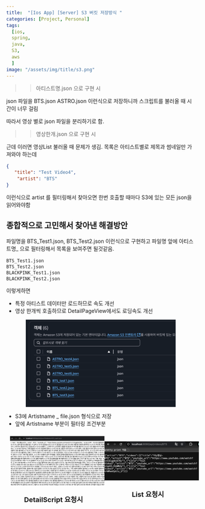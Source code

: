 ```yaml
---
title:  "[Ios App] [Server] S3 버킷 저장방식 "
categories: [Project, Personal]
tags:
  [ios,
  spring,
  java,
  S3,
  aws
  ] 
image: "/assets/img/title/s3.png"
---
```


>> 아티스트명.json 으로 구현 시

json 파일을 BTS.json ASTRO.json 이런식으로 저장하니까 스크립트를 불러올 때 시간이 너무 걸림

따라서 영상 별로 json 파일을 분리하기로 함.

>> 영상한개.json 으로 구현 시

근데 이러면 영상List 불러올 때 문제가 생김.
목록은 아티스트별로 제목과 썸네일만 가져와야 하는데

```json
{
   "title": "Test Video4",
    "artist": "BTS"
}
```
이런식으로 artist 를 필터링해서 찾아오면 한번 호출할 때마다 S3에 있는 모든 json을 읽어와야함

## 종합적으로 고민해서 찾아낸 해결방안 

파일명을 BTS_Test1.json, BTS_Test2.json 이런식으로 구현하고 파일명 앞에 아티스트명_ 으로 필터링해서 목록을 보여주면 될것같음.

```
BTS_Test1.json
BTS_Test2.json
BLACKPINK_Test1.json
BLACKPINK_Test2.json
```

이렇게하면 

* 특정 아티스트 데이터만 로드하므로 속도 개선
* 영상 한개씩 호출하므로 DetailPageView에서도 로딩속도 개선

<div style="display: flex; justify-content: space-around;">
  <img src="/assets/img/스크린샷 2025-02-11 오전 2.58.13.png" width="400" />
</div>

* S3에 Artistname _ file.json 형식으로 저장
* 앞에 Artistname 부분이 필터링 조건부분


<div style="display: flex; justify-content: space-around; align-items: center; width: 100%;">
  <!-- 첫 번째 이미지와 제목 -->
  <div style="text-align: center;">
     <img src="/assets/img/스크린샷 2025-02-11 오전 2.59.26.png" width="400" style="margin: 10px;" />
    <p style="font-size: 18px; font-weight: bold; margin-top: 10px;">DetailScript 요청시</p>
  </div>

  <!-- 두 번째 이미지와 제목 -->
  <div style="text-align: center;">
     <img src="/assets/img/스크린샷 2025-02-11 오전 3.00.43.png" width="400" style="margin: 10px;" />
    <p style="font-size: 18px; font-weight: bold; margin-top: 10px;">List 요청시</p>
  </div>
</div>